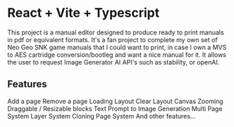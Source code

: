 # React + Vite + Typescript

This project is a manual editor designed to produce ready to print manuals in pdf or equivalent formats. It's a fan project to complete my own set of Neo Geo SNK game manuals that I could want to print, in case I own a MVS to AES cartridge conversion/bootleg and want a nice manual for it.
It allows the user to request Image Generator AI API's such as stability, or openAI.

## Features

Add a page
Remove a page
Loading Layout
Clear Layout
Canvas Zooming
Draggable / Resizable blocks
Text Prompt to Image Generation
Multi Page System
Layer System
Cloning Page System
And other features...

